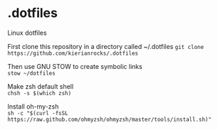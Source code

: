 # .dotfiles
Linux dotfiles

First clone this repository in a directory called ~/.dotfiles
```git clone https://github.com/kierianrocks/.dotfiles```

Then use GNU STOW to create symbolic links <br>
```stow ~/dotfiles```

Make zsh default shell <br>
```chsh -s $(which zsh)```

Install oh-my-zsh <br>
```sh -c "$(curl -fsSL https://raw.github.com/ohmyzsh/ohmyzsh/master/tools/install.sh)"```
